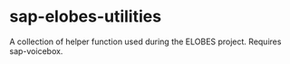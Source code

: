 # sap-elobes-utilities
A collection of helper function used during the ELOBES project. Requires sap-voicebox.
